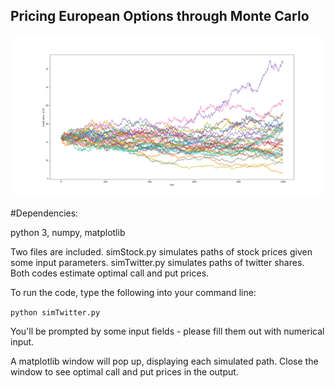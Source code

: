 
## Pricing European Options through Monte Carlo

![example output](example.png)

#Dependencies:

python 3, numpy, matplotlib

Two files are included. simStock.py simulates paths of stock prices given some input parameters. simTwitter.py simulates paths of twitter shares. Both codes estimate optimal call and put prices.


To run the code, type the following into your command line:

`python simTwitter.py`

You'll be prompted by some input fields - please fill them out with numerical input.

A matplotlib window will pop up, displaying each simulated path. Close the window to see optimal call and put prices in the output.
